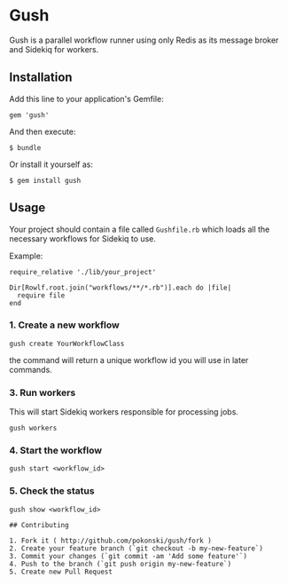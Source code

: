 # Gush

Gush is a parallel workflow runner using only Redis as its message broker and Sidekiq for workers.

## Installation

Add this line to your application's Gemfile:

    gem 'gush'

And then execute:

    $ bundle

Or install it yourself as:

    $ gem install gush

## Usage

Your project should contain a file called `Gushfile.rb` which loads all the necessary workflows for Sidekiq to use.

Example:

```
require_relative './lib/your_project'

Dir[Rowlf.root.join("workflows/**/*.rb")].each do |file|
  require file
end
```

### 1. Create a new workflow

```
gush create YourWorkflowClass
```

the command will return a unique workflow id you will use in later commands.

### 3. Run workers

This will start Sidekiq workers responsible for processing jobs.

```
gush workers
```

### 4. Start the workflow

```
gush start <workflow_id>
```

### 5. Check the status

```
gush show <workflow_id>

## Contributing

1. Fork it ( http://github.com/pokonski/gush/fork )
2. Create your feature branch (`git checkout -b my-new-feature`)
3. Commit your changes (`git commit -am 'Add some feature'`)
4. Push to the branch (`git push origin my-new-feature`)
5. Create new Pull Request
